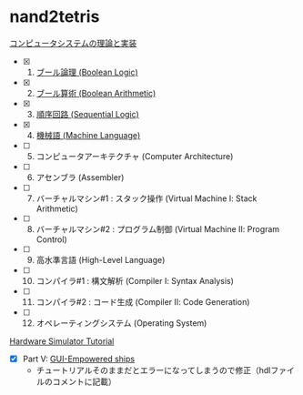 # nand2tetris

[コンピュータシステムの理論と実装](https://www.oreilly.co.jp/books/9784873117126/)

- [x] 1. [ブール論理 (Boolean Logic)](https://github.com/ackintosh/nand2tetris/tree/master/01)
- [x] 2. [ブール算術 (Boolean Arithmetic)](https://github.com/ackintosh/nand2tetris/tree/master/02)
- [x] 3. [順序回路 (Sequential Logic)](https://github.com/ackintosh/nand2tetris/tree/master/03)
- [x] 4. [機械語 (Machine Language)](https://github.com/ackintosh/nand2tetris/tree/master/04)
- [ ] 5. コンピュータアーキテクチャ (Computer Architecture)
- [ ] 6. アセンブラ (Assembler)
- [ ] 7. バーチャルマシン#1 : スタック操作 (Virtual Machine Ⅰ: Stack Arithmetic)
- [ ] 8. バーチャルマシン#2 : プログラム制御 (Virtual Machine Ⅱ: Program Control)
- [ ] 9. 高水準言語 (High-Level Language)
- [ ] 10. コンパイラ#1 : 構文解析 (Compiler Ⅰ: Syntax Analysis)
- [ ] 11. コンパイラ#2 : コード生成 (Compiler Ⅱ: Code Generation)
- [ ] 12. オペレーティングシステム (Operating System)


[Hardware Simulator Tutorial](https://www.nand2tetris.org/software)

- [x] Part V: [GUI-Empowered ships](https://github.com/ackintosh/nand2tetris/tree/master/hardware_simulator_tutorial)
  - チュートリアルそのままだとエラーになってしまうので修正（hdlファイルのコメントに記載）

